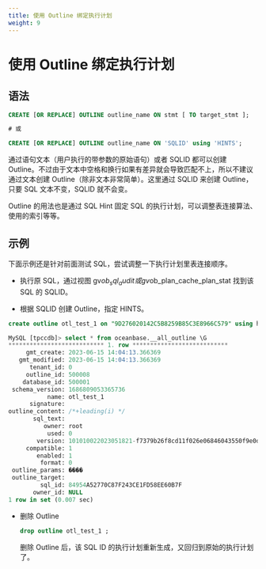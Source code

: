 ```yaml
---
title: 使用 Outline 绑定执行计划
weight: 9
---
```

# 使用 Outline 绑定执行计划

## 语法

```sql
CREATE [OR REPLACE] OUTLINE outline_name ON stmt [ TO target_stmt ];

# 或 

CREATE [OR REPLACE] OUTLINE outline_name ON 'SQLID' using 'HINTS';
```

通过语句文本（用户执行的带参数的原始语句）或者 SQLID 都可以创建 Outline。不过由于文本中空格和换行如果有差异就会导致匹配不上，所以不建议通过文本创建 Outline（除非文本非常简单）。这里通过 SQLID 来创建 Outline，只要 SQL 文本不变，SQLID 就不会变。

Outline 的用法也是通过 SQL Hint 固定 SQL 的执行计划，可以调整表连接算法、使用的索引等等。

## 示例

下面示例还是针对前面测试 SQL，尝试调整一下执行计划里表连接顺序。

- 执行原 SQL，通过视图 gv$ob_sql_audit 或 gv$ob_plan_cache_plan_stat 找到该 SQL 的 SQLID。

- 根据 SQLID 创建 Outline，指定 HINTS。
<!-- 需要再看看这里的命令是在干啥 -->
  ```sql
  create outline otl_test_1 on "9D276020142C5B8259B85C3E8966C579" using hint /*+ leading(i) */ ;
  
  MySQL [tpccdb]> select * from oceanbase.__all_outline \G
  *************************** 1. row ***************************
       gmt_create: 2023-06-15 14:04:13.366369
     gmt_modified: 2023-06-15 14:04:13.366369
        tenant_id: 0
       outline_id: 500008
      database_id: 500001
   schema_version: 1686809053365736
             name: otl_test_1
        signature:
  outline_content: /*+leading(i) */
         sql_text:
            owner: root
             used: 0
          version: 101010022023051821-f7379b26f8cd11f026e06846043550f9e0d42ead
       compatible: 1
          enabled: 1
           format: 0
   outline_params: ����
   outline_target:
           sql_id: 84954A52770C87F243CE1FD58EE60B7F
         owner_id: NULL
  1 row in set (0.007 sec)
  ```

- 删除 Outline

  ```sql
  drop outline otl_test_1 ;
  ```

  删除 Outline 后，该 SQL ID 的执行计划重新生成，又回归到原始的执行计划了。
